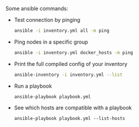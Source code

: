 Some ansible commands:

- Test connection by pinging
  ```bash
  ansible -i inventory.yml all -m ping
  ```
- Ping nodes in a specific group
  ```bash
  ansible -i inventory.yml docker_hosts -m ping
  ```
- Print the full compiled config of your inventory
  ```bash
  ansible-inventory -i inventory.yml --list
  ```
- Run a playbook
  ```shell
  ansible-playbook playbook.yml
  ```
- See which hosts are compatible with a playbook
  ```shell
  ansible-playbook playbook.yml --list-hosts
  ```
